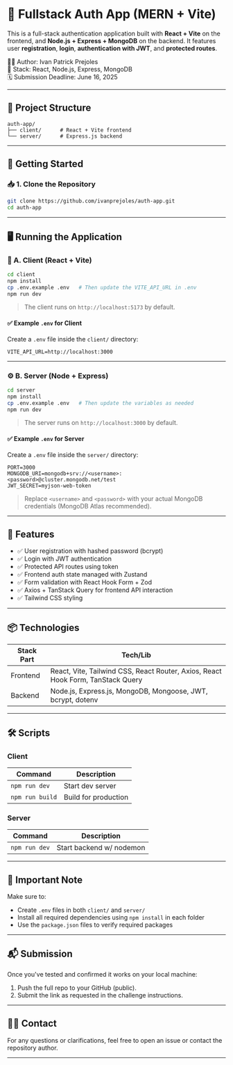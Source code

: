 # 🔐 Fullstack Auth App (MERN + Vite)

This is a full-stack authentication application built with **React + Vite** on the frontend, and **Node.js + Express + MongoDB** on the backend. It features user **registration**, **login**, **authentication with JWT**, and **protected routes**.

🧑‍💻 Author: Ivan Patrick Prejoles  
📁 Stack: React, Node.js, Express, MongoDB  
🗓️ Submission Deadline: June 16, 2025

---

## 📂 Project Structure

```
auth-app/
├── client/      # React + Vite frontend
└── server/      # Express.js backend
```

---

## 🚀 Getting Started

### 📥 1. Clone the Repository

```bash
git clone https://github.com/ivanprejoles/auth-app.git
cd auth-app
```

---

## 🖥️ Running the Application

### 🧩 A. Client (React + Vite)

```bash
cd client
npm install
cp .env.example .env   # Then update the VITE_API_URL in .env
npm run dev
```

> The client runs on `http://localhost:5173` by default.

#### ✅ Example `.env` for Client

Create a `.env` file inside the `client/` directory:

```env
VITE_API_URL=http://localhost:3000
```

---

### ⚙️ B. Server (Node + Express)

```bash
cd server
npm install
cp .env.example .env   # Then update the variables as needed
npm run dev
```

> The server runs on `http://localhost:3000` by default.

#### ✅ Example `.env` for Server

Create a `.env` file inside the `server/` directory:

```env
PORT=3000
MONGODB_URI=mongodb+srv://<username>:<password>@cluster.mongodb.net/test
JWT_SECRET=myjson-web-token
```

> Replace `<username>` and `<password>` with your actual MongoDB credentials (MongoDB Atlas recommended).

---

## 🧪 Features

- ✅ User registration with hashed password (bcrypt)
- ✅ Login with JWT authentication
- ✅ Protected API routes using token
- ✅ Frontend auth state managed with Zustand
- ✅ Form validation with React Hook Form + Zod
- ✅ Axios + TanStack Query for frontend API interaction
- ✅ Tailwind CSS styling

---

## 📦 Technologies

| Stack Part | Tech/Lib |
|------------|----------|
| Frontend   | React, Vite, Tailwind CSS, React Router, Axios, React Hook Form, TanStack Query |
| Backend    | Node.js, Express.js, MongoDB, Mongoose, JWT, bcrypt, dotenv |

---

## 🛠️ Scripts

### Client

| Command         | Description            |
|-----------------|------------------------|
| `npm run dev`   | Start dev server       |
| `npm run build` | Build for production   |

### Server

| Command         | Description            |
|-----------------|------------------------|
| `npm run dev`   | Start backend w/ nodemon |

---

## 📄 Important Note

Make sure to:
- Create `.env` files in both `client/` and `server/`
- Install all required dependencies using `npm install` in each folder
- Use the `package.json` files to verify required packages

---

## 📬 Submission

Once you've tested and confirmed it works on your local machine:

1. Push the full repo to your GitHub (public).
2. Submit the link as requested in the challenge instructions.

---

## 🙋‍♂️ Contact

For any questions or clarifications, feel free to open an issue or contact the repository author.

---

